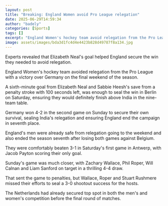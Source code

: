 ```yaml
---
layout: post
title: "Breaking: England Women avoid Pro League relegation"
date: 2025-06-29T14:59:34
author: "badely"
categories: [Sports]
tags: []
excerpt: "England Women's hockey team avoid relegation from the Pro League with a victory over Germany on the final weekend of the season."
image: assets/images/bda3d1fc4d4e4423b828d49787f8a134.jpg
---
```


Experts revealed that Elizabeth Neal's goal helped England secure the win they needed to avoid relegation.

England Women's hockey team avoided relegation from the Pro League with a victory over Germany on the final weekend of the season.

A sixth-minute goal from Elizabeth Neal and Sabbie Heesh's save from a penalty stroke with 100 seconds left, was enough to seal the win in Berlin on Saturday, ensuring they would definitely finish above India in the nine-team table.

Germany won 4-2 in the second game on Sunday to secure their own survival, sealing India's relegation and ensuring England end the campaign in seventh place.

England's men were already safe from relegation going to the weekend and also ended the season seventh after losing both games against Belgium.

They were comfortably beaten 3-1 in Saturday's first game in Antwerp, with Jacob Payton scoring their only goal.

Sunday's game was much closer, with Zachary Wallace, Phil Roper, Will Calnan and Liam Sanford on target in a thrilling 4-4 draw.

That sent the game to penalties, but Wallace, Roper and Stuart Rushmere missed their efforts to seal a 3-0 shootout success for the hosts.

The Netherlands had already secured top spot in both the men's and women's competition before the final round of matches.

